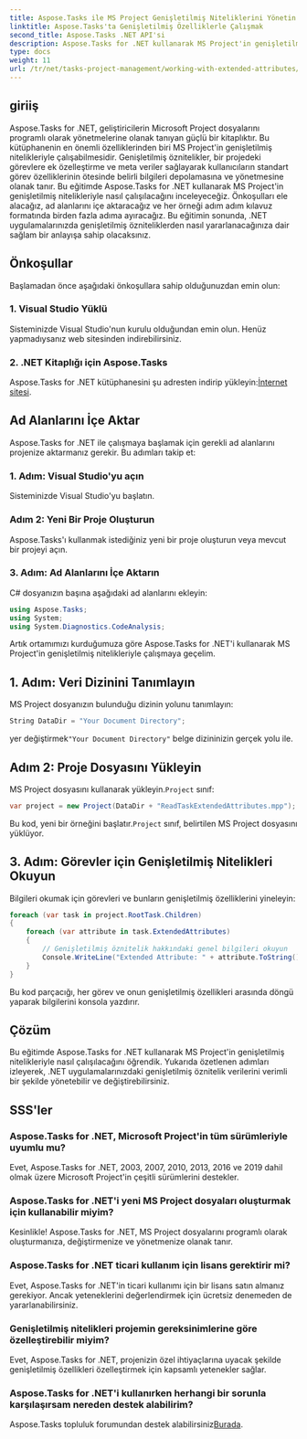 ```yaml
---
title: Aspose.Tasks ile MS Project Genişletilmiş Niteliklerini Yönetin
linktitle: Aspose.Tasks'ta Genişletilmiş Özelliklerle Çalışmak
second_title: Aspose.Tasks .NET API'si
description: Aspose.Tasks for .NET kullanarak MS Project'in genişletilmiş nitelikleriyle nasıl çalışılacağını öğrenin. Görev verilerini programlı bir şekilde kolaylıkla yönetin.
type: docs
weight: 11
url: /tr/net/tasks-project-management/working-with-extended-attributes/
---
```

## giriiş
Aspose.Tasks for .NET, geliştiricilerin Microsoft Project dosyalarını programlı olarak yönetmelerine olanak tanıyan güçlü bir kitaplıktır. Bu kütüphanenin en önemli özelliklerinden biri MS Project'in genişletilmiş nitelikleriyle çalışabilmesidir. Genişletilmiş öznitelikler, bir projedeki görevlere ek özelleştirme ve meta veriler sağlayarak kullanıcıların standart görev özelliklerinin ötesinde belirli bilgileri depolamasına ve yönetmesine olanak tanır.
Bu eğitimde Aspose.Tasks for .NET kullanarak MS Project'in genişletilmiş nitelikleriyle nasıl çalışılacağını inceleyeceğiz. Önkoşulları ele alacağız, ad alanlarını içe aktaracağız ve her örneği adım adım kılavuz formatında birden fazla adıma ayıracağız. Bu eğitimin sonunda, .NET uygulamalarınızda genişletilmiş özniteliklerden nasıl yararlanacağınıza dair sağlam bir anlayışa sahip olacaksınız.
## Önkoşullar
Başlamadan önce aşağıdaki önkoşullara sahip olduğunuzdan emin olun:
### 1. Visual Studio Yüklü
Sisteminizde Visual Studio'nun kurulu olduğundan emin olun. Henüz yapmadıysanız web sitesinden indirebilirsiniz.
### 2. .NET Kitaplığı için Aspose.Tasks
 Aspose.Tasks for .NET kütüphanesini şu adresten indirip yükleyin:[İnternet sitesi](https://releases.aspose.com/tasks/net/).

## Ad Alanlarını İçe Aktar
Aspose.Tasks for .NET ile çalışmaya başlamak için gerekli ad alanlarını projenize aktarmanız gerekir. Bu adımları takip et:
### 1. Adım: Visual Studio'yu açın
Sisteminizde Visual Studio'yu başlatın.
### Adım 2: Yeni Bir Proje Oluşturun
Aspose.Tasks'ı kullanmak istediğiniz yeni bir proje oluşturun veya mevcut bir projeyi açın.
### 3. Adım: Ad Alanlarını İçe Aktarın
C# dosyanızın başına aşağıdaki ad alanlarını ekleyin:
```csharp
using Aspose.Tasks;
using System;
using System.Diagnostics.CodeAnalysis;

```

Artık ortamımızı kurduğumuza göre Aspose.Tasks for .NET'i kullanarak MS Project'in genişletilmiş nitelikleriyle çalışmaya geçelim.
## 1. Adım: Veri Dizinini Tanımlayın
MS Project dosyanızın bulunduğu dizinin yolunu tanımlayın:
```csharp
String DataDir = "Your Document Directory";
```
 yer değiştirmek`"Your Document Directory"` belge dizininizin gerçek yolu ile.
## Adım 2: Proje Dosyasını Yükleyin
 MS Project dosyasını kullanarak yükleyin.`Project` sınıf:
```csharp
var project = new Project(DataDir + "ReadTaskExtendedAttributes.mpp");
```
 Bu kod, yeni bir örneğini başlatır.`Project` sınıf, belirtilen MS Project dosyasını yüklüyor.
## 3. Adım: Görevler için Genişletilmiş Nitelikleri Okuyun
Bilgileri okumak için görevleri ve bunların genişletilmiş özelliklerini yineleyin:
```csharp
foreach (var task in project.RootTask.Children)
{
    foreach (var attribute in task.ExtendedAttributes)
    {
        // Genişletilmiş öznitelik hakkındaki genel bilgileri okuyun
        Console.WriteLine("Extended Attribute: " + attribute.ToString());
    }
}
```
Bu kod parçacığı, her görev ve onun genişletilmiş özellikleri arasında döngü yaparak bilgilerini konsola yazdırır.

## Çözüm
Bu eğitimde Aspose.Tasks for .NET kullanarak MS Project'in genişletilmiş nitelikleriyle nasıl çalışılacağını öğrendik. Yukarıda özetlenen adımları izleyerek, .NET uygulamalarınızdaki genişletilmiş öznitelik verilerini verimli bir şekilde yönetebilir ve değiştirebilirsiniz.
## SSS'ler
### Aspose.Tasks for .NET, Microsoft Project'in tüm sürümleriyle uyumlu mu?
Evet, Aspose.Tasks for .NET, 2003, 2007, 2010, 2013, 2016 ve 2019 dahil olmak üzere Microsoft Project'in çeşitli sürümlerini destekler.
### Aspose.Tasks for .NET'i yeni MS Project dosyaları oluşturmak için kullanabilir miyim?
Kesinlikle! Aspose.Tasks for .NET, MS Project dosyalarını programlı olarak oluşturmanıza, değiştirmenize ve yönetmenize olanak tanır.
### Aspose.Tasks for .NET ticari kullanım için lisans gerektirir mi?
Evet, Aspose.Tasks for .NET'in ticari kullanımı için bir lisans satın almanız gerekiyor. Ancak yeteneklerini değerlendirmek için ücretsiz denemeden de yararlanabilirsiniz.
### Genişletilmiş nitelikleri projemin gereksinimlerine göre özelleştirebilir miyim?
Evet, Aspose.Tasks for .NET, projenizin özel ihtiyaçlarına uyacak şekilde genişletilmiş özellikleri özelleştirmek için kapsamlı yetenekler sağlar.
### Aspose.Tasks for .NET'i kullanırken herhangi bir sorunla karşılaşırsam nereden destek alabilirim?
 Aspose.Tasks topluluk forumundan destek alabilirsiniz[Burada](https://forum.aspose.com/c/tasks/15).
